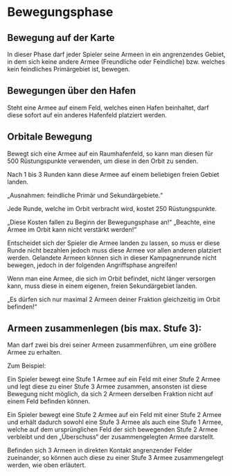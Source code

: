 # Bewegungsphase

## Bewegung auf der Karte

In dieser Phase darf jeder Spieler seine Armeen in ein angrenzendes Gebiet, in dem sich keine andere Armee (Freundliche oder Feindliche) bzw. welches kein feindliches Primärgebiet ist, bewegen.

## Bewegungen über den Hafen

Steht eine Armee auf einem Feld, welches einen Hafen beinhaltet, darf diese sofort auf ein anderes Hafenfeld platziert werden. 

## Orbitale Bewegung

Bewegt sich eine Armee auf ein Raumhafenfeld, so kann man diesen für 500 Rüstungspunkte verwenden, um diese in den Orbit zu senden.

Nach 1 bis 3 Runden kann diese Armee auf einem beliebigen freien Gebiet landen. 

„Ausnahmen: feindliche Primär und Sekundärgebiete.“

Jede Runde, welche im Orbit verbracht wird, kostet 250 Rüstungspunkte. 

„Diese Kosten fallen zu Beginn der Bewegungsphase an!“
„Beachte, eine Armee im Orbit kann nicht verstärkt werden!“

Entscheidet sich der Spieler die Armee landen zu lassen, so muss er diese Runde nicht bezahlen jedoch muss diese Armee vor allen anderen platziert werden. Gelandete Armeen können sich in dieser Kampagnenrunde nicht bewegen, jedoch in der folgenden Angriffsphase angreifen!

Wenn man eine Armee, die sich im Orbit befindet, nicht länger versorgen kann, muss diese in einem eigenen, freien Sekundärgebiet landen. 

„Es dürfen sich nur maximal 2 Armeen deiner Fraktion gleichzeitig im Orbit befinden!“


## Armeen zusammenlegen (bis max. Stufe 3):

Man darf zwei bis drei seiner Armeen zusammenführen, um eine größere Armee zu erhalten. 

Zum Beispiel: 

Ein Spieler bewegt eine Stufe 1 Armee auf ein Feld mit einer Stufe 2 Armee und legt diese zu 	einer Stufe 3 Armee zusammen, ansonsten ist diese Bewegung nicht möglich, da sich 2 Armeen derselben Fraktion nicht auf einem Feld befinden können.

Ein Spieler bewegt eine Stufe 2 Armee auf ein Feld mit einer Stufe 2 Armee und erhält 	dadurch sowohl eine Stufe 3 Armee als auch eine Stufe 1 Armee, welche auf dem 	ursprünglichen Feld der sich bewegenden Stufe 2 Armee verbleibt und den „Überschuss“ der zusammengelegten Armee darstellt.

Befinden sich 3 Armeen in direkten Kontakt angrenzender Felder zueinander, so können auch 	diese zu einer Stufe 3 Armee zusammengelegt werden, wie oben erläutert.